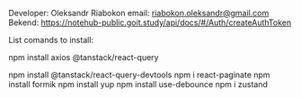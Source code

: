 Developer: Oleksandr Riabokon
email: riabokon.oleksandr@gmail.com
Bekend:
https://notehub-public.goit.study/api/docs/#/Auth/createAuthToken

List comands to install:

npm install axios @tanstack/react-query

<!-- npm i @tanstack/react-query
npm install axios -->

npm install @tanstack/react-query-devtools
npm i react-paginate
npm install formik
npm install yup
npm install use-debounce
npm i zustand
